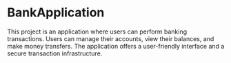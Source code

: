 # BankApplication
This project is an application where users can perform banking transactions. Users can manage their accounts, view their balances, and make money transfers. The application offers a user-friendly interface and a secure transaction infrastructure.
